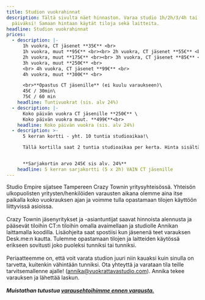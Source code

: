 ```yaml
---
title: Studion vuokrahinnat
description: Tältä sivulta näet hinnaston. Varaa studio 1h/2h/3/4h tai koko
  päiväksi! Samaan hintaan käytät tiloja sekä laitteita.
headline: Studion vuokrahinnat
prices:
  - description: |-
      1h vuokra, CT jäsenet **35€** <br>
      1h vuokra, muut **95€** <br><br> 2h vuokra, CT jäsenet **55€** <br>
      2h vuokra, muut **175€** ​<br><br> 3h vuokra, CT jäsenet **85€** <br>
      3h vuokra, muut **250€** <br>
      <br> 4h vuokra, CT jäsenet **99€** <br>
      4h vuokra, muut **300€** <br>

      <br>**Opastus CT jäsenille** (ei kuulu varaukseen)\
      45€ / 30min\
      75€ / 60 min
    headline: Tuntivuokrat (sis. alv 24%)
  - description: |-
      Koko päivän vuokra CT jäsenille **250€** \
      Koko päivän vuokra muut. **499€**<br>
    headline: Koko päivän vuokra (sis. alv 24%)
  - description: >-
      5 kerran kortti - yht. 10 tuntia studioaikaa!\

      Tällä kortilla saat 2 tuntia studioaikaa per kerta. Hinta sisältää alv. Varaukset tulee tehdä Desk.men varausjärjestälmän kautta, mutta ilmoittaa ensimmäisen varauksen yhteydessä käyttävänsä 5 kerran korttia. Otamme tämän huomioon laskutuksessa. 


      **Sarjakortin arvo 245€ sis alv. 24%**
    headline: 5 kerran sarjakortti (5 x 2h) VAIN CT jäsenille
---
```

Studio Empire sijatsee Tampereen Crazy Townin yritysyhteisössä. Yhteisön ulkopuolisten yritysten/henkilöiden varausten aikana olemme aina itse paikalla koko vuokrauksen ajan ja voimme tulla opastamaan tilojen käyttöön liittyvissä asioissa.\
\
Crazy Townin jäsenyritykset ja -asiantuntijat saavat hinnoista alennusta ja pääsevät tiloihin CT:n tiloihin omalla avaimellaan ja studiolle Annikan laittamalla koodilla. Lisäohjeita saat spostiisi kun jäsenenä teet varauksen Desk.me:n kautta. Tulemme opastamaan tilojen ja laitteiden käytössä erikseen sovitusti joko puoleksi tunniksi tai tunniksi. \
\
Periaatteemme on, että voit varata studion juuri niin kauaksi kuin sinulla on tarvetta, kuitenkin vähintään tunniksi. Ota yhteyttä ja varataan tila teille tarvitsemallenne ajalle!  (<a href="mailto:annika@vuokrattavastudio.com">annika@vuokrattavastudio.com</a>). Annika tekee varauksen ja lähettää laskun.\
\
***Muistathan tutustua [varausehtoihimme ennen varausta.](https://vuokrattavastudio.com/ehdot/)***